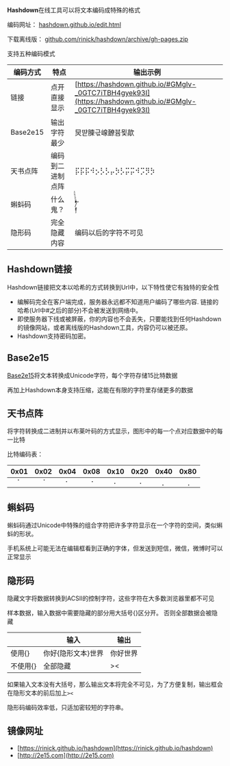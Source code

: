 
**Hashdown**在线工具可以将文本编码成特殊的格式

编码网址：
[hashdown.github.io/edit.html](https://hashdown.github.io/edit.html)

下载离线版： [github.com/rinick/hashdown/archive/gh-pages.zip](https://github.com/rinick/hashdown/archive/gh-pages.zip)

支持五种编码模式

| 编码方式 | 特点 | 输出示例 |
| ------------- | ------------- | ------------- |
| 链接 | 点开直接显示 | [https://hashdown.github.io/#GMgIv-_0GTC7iTBH4gyek93I](https://hashdown.github.io/#GMgIv-_0GTC7iTBH4gyek93I) |
| Base2e15 | 输出字符最少 | 炅땯腖귻㟫䩍븀묓歊 |
| 天书点阵 | 编码到二进制点阵 | ⡯⡯⡯⠺⡢⡣⡣⡤⡳⡣⡭⡭⠺⡩⡻⡳ |
| 蝌蚪码 | 什么鬼？ | /ًًٍٍٍٍََََُُُِِِّّّّّّّّّْْْْْْْْْْْْٕ۪۪۪ٓۤ۠ۤ۠ﾞ |
| 隐形码 | 完全隐藏内容 | 编码以后的字符⁪‌​⁭‍⁬⁫⁬⁪⁫​⁭⁭⁬⁫⁬⁪⁫⁭⁮‌⁫不可见 |


## Hashdown链接

Hashdown链接把文本以哈希的方式转换到Url中，以下特性使它有独特的安全性

* 编解码完全在客户端完成，服务器永远都不知道用户编码了哪些内容. 链接的哈希(Url中#之后的部分)不会被发送到网络中。
* 即使服务器下线或被屏蔽，你的内容也不会丢失，只要能找到任何Hashdown的镜像网站，或者离线版的Hashdown工具，内容仍可以被还原。
* Hashdown支持密码加密。

## Base2e15

[Base2e15](https://github.com/rinick/base2e15)将文本转换成Unicode字符，每个字符存储15比特数据

再加上Hashdown本身支持压缩，这能在有限的字符里存储更多的数据

## 天书点阵

将字符转换成二进制并以布莱叶码的方式显示，图形中的每一个点对应数据中的每一比特

比特编码表：

|0x01|0x02|0x04|0x08|0x10|0x20|0x40|0x80|
|:--:|:--:|:--:|:--:|:--:|:--:|:--:|:--:|
|`⠁`|`⠈`|`⠂`|`⠐`|`⠄`|`⠠`|`⡀`|`⢀`|

## 蝌蚪码

蝌蚪码通过Unicode中特殊的组合字符把许多字符显示在一个字符的空间，类似蝌蚪的形状。

手机系统上可能无法在编辑框看到正确的字体，但发送到短信，微信，微博时可以正常显示



## 隐形码

隐藏文字将数据转换到ACSII的控制字符，这些字符在大多数浏览器里都不可见

样本数据，输入数据中需要隐藏的部分用大括号{}区分开。 否则全部数据会被隐藏

|  | 输入 | 输出 |
| ------------- | ------------- | ------------- |
| 使用{} | 你好{隐形文本}世界 | 你好⁪​‌‍‍⁪⁪‌⁮⁬⁮⁮⁮⁪⁫⁪⁪⁭‍⁮‍⁭⁬‌⁭‍‍世界 |
| 不使用{} | 全部隐藏 | >⁮‍⁪‌⁬‍‍​⁮‌⁪⁪⁭⁭⁫‍⁮‌⁬‌⁪‍​⁮⁮‌⁬‌⁭‍⁬⁫< |

如果输入文本没有大括号，那么输出文本将完全不可见，为了方便复制，输出框会在隐形文本的前后加上`><`

隐形码编码效率低，只适加密较短的字符串。


## 镜像网址
* [https://rinick.github.io/hashdown](https://rinick.github.io/hashdown)
* [http://2e15.com](http://2e15.com)